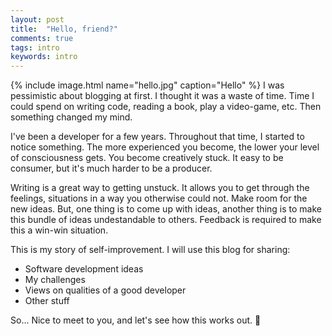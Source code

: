 ```yaml
---
layout: post
title:  "Hello, friend?"
comments: true
tags: intro
keywords: intro
---
```

{% include image.html name="hello.jpg" caption="Hello" %}
I was pessimistic about blogging at first. I thought it was a waste of time. Time I could spend on writing code, reading a book, play a video-game, etc. Then something changed my mind.

I've been a developer for a few years. Throughout that time, I started to notice something. The more experienced you become, the lower your level of consciousness gets. You become creatively stuck. It easy to be consumer, but it's much harder to be a producer.

Writing is a great way to getting unstuck. It allows you to get through the feelings, situations in a way you otherwise could not. Make room for the new ideas. But, one thing is to come up with ideas, another thing is to make this bundle of ideas undestandable to others. Feedback is required to make this a win-win situation.

This is my story of self-improvement. I will use this blog for sharing:
- Software development ideas
- My challenges
- Views on qualities of a good developer
- Other stuff

So... Nice to meet to you, and let's see how this works out. 🤗